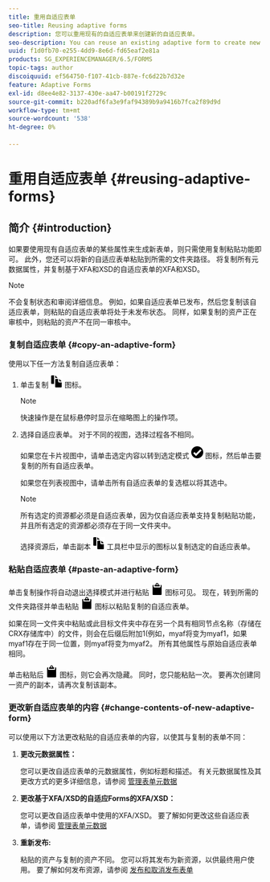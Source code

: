 ```yaml
---
title: 重用自适应表单
seo-title: Reusing adaptive forms
description: 您可以重用现有的自适应表单来创建新的自适应表单。
seo-description: You can reuse an existing adaptive form to create new adaptive forms.
uuid: f1d0fb70-e255-4dd9-8e6d-fd65eaf2e81a
products: SG_EXPERIENCEMANAGER/6.5/FORMS
topic-tags: author
discoiquuid: ef564750-f107-41cb-887e-fc6d22b7d32e
feature: Adaptive Forms
exl-id: d8ee4e82-3137-430e-aa47-b00191f2729c
source-git-commit: b220adf6fa3e9faf94389b9a9416b7fca2f89d9d
workflow-type: tm+mt
source-wordcount: '538'
ht-degree: 0%

---
```


# 重用自适应表单 {#reusing-adaptive-forms}

## 简介 {#introduction}

如果要使用现有自适应表单的某些属性来生成新表单，则只需使用复制粘贴功能即可。 此外，您还可以将新的自适应表单粘贴到所需的文件夹路径。 将复制所有元数据属性，并复制基于XFA和XSD的自适应表单的XFA和XSD。

>[!NOTE]
>
>不会复制状态和审阅详细信息。 例如，如果自适应表单已发布，然后您复制该自适应表单，则粘贴的自适应表单将处于未发布状态。 同样，如果复制的资产正在审核中，则粘贴的资产不在同一审核中。

### 复制自适应表单 {#copy-an-adaptive-form}

使用以下任一方法复制自适应表单：

1. 单击复制 ![aem6forms_copy](assets/aem6forms_copy.png) 图标。

   >[!NOTE]
   >
   >快速操作是在鼠标悬停时显示在缩略图上的操作项。

1. 选择自适应表单。 对于不同的视图，选择过程各不相同。

   如果您在卡片视图中，请单击选定内容以转到选定模式 ![aem6forms_check-circle](assets/aem6forms_check-circle.png) 图标，然后单击要复制的所有自适应表单。

   如果您在列表视图中，请单击所有自适应表单的复选框以将其选中。

   >[!NOTE]
   >
   >所有选定的资源都必须是自适应表单，因为仅自适应表单支持复制粘贴功能，并且所有选定的资源都必须存在于同一文件夹中。

   选择资源后，单击副本 ![aem6forms_copy](assets/aem6forms_copy.png) 工具栏中显示的图标以复制选定的自适应表单。

### 粘贴自适应表单 {#paste-an-adaptive-form}

单击复制操作将自动退出选择模式并进行粘贴 ![aem6forms_paste](assets/aem6forms_paste.png) 图标可见。 现在，转到所需的文件夹路径并单击粘贴 ![aem6forms_paste](assets/aem6forms_paste.png) 图标以粘贴复制的自适应表单。

如果在同一文件夹中粘贴或此目标文件夹中存在另一个具有相同节点名称（存储在CRX存储库中）的文件，则会在后缀后附加1(例如，myaf将变为myaf1，如果myaf1存在于同一位置，则myaf将变为myaf2。 所有其他属性与原始自适应表单相同。

单击粘贴后 ![aem6forms_paste](assets/aem6forms_paste.png) 图标，则它会再次隐藏。 同时，您只能粘贴一次。 要再次创建同一资产的副本，请再次复制该副本。

### 更改新自适应表单的内容 {#change-contents-of-new-adaptive-form}

可以使用以下方法更改粘贴的自适应表单的内容，以使其与复制的表单不同：

1. **更改元数据属性：**

   您可以更改自适应表单的元数据属性，例如标题和描述。 有关元数据属性及其更改方式的更多详细信息，请参阅 [管理表单元数据](/help/forms/using/manage-form-metadata.md)

1. **更改基于XFA/XSD的自适应Forms的XFA/XSD：**

   您可以更改自适应表单中使用的XFA/XSD。 要了解如何更改这些自适应表单，请参阅 [管理表单元数据](/help/forms/using/manage-form-metadata.md)

1. **重新发布:**

   粘贴的资产与复制的资产不同。 您可以将其发布为新资源，以供最终用户使用。 要了解如何发布资源，请参阅 [发布和取消发布表单](/help/forms/using/publishing-unpublishing-forms.md)
